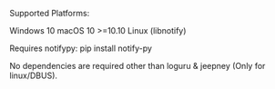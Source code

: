 Supported Platforms:

Windows 10
macOS 10 >=10.10
Linux (libnotify)

Requires notifypy:
pip install notify-py

No dependencies are required other than loguru & jeepney (Only for linux/DBUS).
